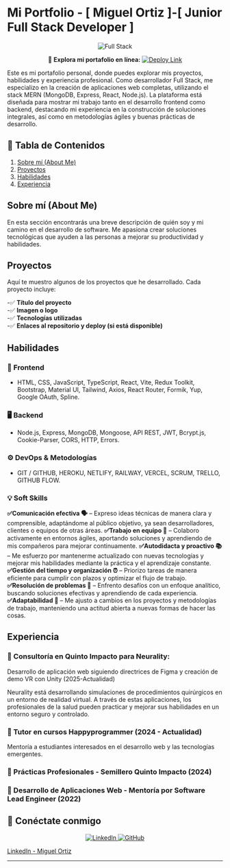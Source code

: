 # Mi Portfolio - [ Miguel Ortiz ]-[ Junior Full Stack Developer ]

<p align="center">
  <img src="https://i.postimg.cc/L6C2kccC/Full-Stack-1.png" alt="Full Stack" />
</p>

<p align="center">
  🚀 <strong>Explora mi portafolio en línea:</strong>  
  <a href="https://portfolio-miguelortiz.netlify.app/" target="_blank">
    <img src="https://img.shields.io/badge/🌍%20Ver%20Portafolio%20Online-blue?style=for-the-badge" alt="Deploy Link">
  </a>
</p>

Este es mi portafolio personal, donde puedes explorar mis proyectos, habilidades y experiencia profesional. Como desarrollador Full Stack, me especializo en la creación de aplicaciones web completas, utilizando el stack MERN (MongoDB, Express, React, Node.js). La plataforma está diseñada para mostrar mi trabajo tanto en el desarrollo frontend como backend, destacando mi experiencia en la construcción de soluciones integrales, así como en metodologías ágiles y buenas prácticas de desarrollo.

## 📌 Tabla de Contenidos

1. [Sobre mí (About Me)](#sobre-mí-about-me)
2. [Proyectos](#proyectos)
3. [Habilidades](#habilidades)
4. [Experiencia](#experiencia)

## Sobre mí (About Me)
En esta sección encontrarás una breve descripción de quién soy y mi camino en el desarrollo de software. Me apasiona crear soluciones tecnológicas que ayuden a las personas a mejorar su productividad y habilidades.

## Proyectos

Aquí te muestro algunos de los proyectos que he desarrollado. Cada proyecto incluye:

-✅ **Título del proyecto**  
-✅ **Imagen o logo**  
-✅ **Tecnologías utilizadas**  
-✅ **Enlaces al repositorio y deploy (si está disponible)**  

## Habilidades

### 🎨 Frontend
- HTML, CSS, JavaScript, TypeScript, React, Vite, Redux Toolkit, Bootstrap, Material UI, Tailwind, Axios, React Router, Formik, Yup, Google OAuth, Spline.

### 🖥 Backend
- Node.js, Express, MongoDB, Mongoose, API REST, JWT, Bcrypt.js, Cookie-Parser, CORS, HTTP, Errors.

### ⚙️ DevOps & Metodologías
- GIT / GITHUB, HEROKU, NETLIFY, RAILWAY, VERCEL, SCRUM, TRELLO, GITHUB FLOW.

### 💡 Soft Skills
**✅Comunicación efectiva 🗣️** – Expreso ideas técnicas de manera clara y comprensible, adaptándome al público objetivo, ya sean desarrolladores, clientes o equipos de otras áreas.
**✅Trabajo en equipo 🤝** – Colaboro activamente en entornos ágiles, aportando soluciones y aprendiendo de mis compañeros para mejorar continuamente.
**✅Autodidacta y proactivo 📚** – Me esfuerzo por mantenerme actualizado con nuevas tecnologías y mejorar mis habilidades mediante la práctica y el aprendizaje constante.
**✅Gestión del tiempo y organización ⏰** – Priorizo tareas de manera eficiente para cumplir con plazos y optimizar el flujo de trabajo.
**✅Resolución de problemas 🧠** – Enfrento desafíos con un enfoque analítico, buscando soluciones efectivas y aprendiendo de cada experiencia.
**✅Adaptabilidad 🔄** – Me ajusto a cambios en los proyectos y metodologías de trabajo, manteniendo una actitud abierta a nuevas formas de hacer las cosas.

## Experiencia

### 🔹 Consultoría en Quinto Impacto para Neurality:  
Desarrollo de aplicación web siguiendo directrices de Figma y creación de demo VR con Unity (2025-Actualidad)

Neurality está desarrollando simulaciones de procedimientos quirúrgicos en un entorno de realidad virtual. A través de estas aplicaciones, los profesionales de la salud pueden practicar y mejorar sus habilidades en un entorno seguro y controlado.

### 🔹 Tutor en cursos Happyprogrammer (2024 - Actualidad)

Mentoría a estudiantes interesados en el desarrollo web y las tecnologías emergentes.

### 🔹 Prácticas Profesionales - Semillero Quinto Impacto (2024)

### 🔹 Desarrollo de Aplicaciones Web - Mentoría por Software Lead Engineer (2022)

## 📲 Conéctate conmigo

<p align="center">
  <a href="https://www.linkedin.com/in/miguel-ortiz-9736b32a5/" target="_blank">
    <img src="https://img.shields.io/badge/💼%20LinkedIn-blue?style=for-the-badge" alt="LinkedIn">
  </a>
  <a href="https://github.com/mikiortiz/portfolio-miguel-ortiz" target="_blank">
    <img src="https://img.shields.io/badge/🐙%20GitHub-black?style=for-the-badge" alt="GitHub">
  </a>
</p>



[LinkedIn - Miguel Ortiz ](https://www.linkedin.com/in/miguel-ortiz-9736b32a5/)

---

